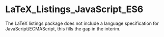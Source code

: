 # LaTeX_Listings_JavaScript_ES6
The LaTeX listings package does not include a language specification for JavaScript/ECMAScript, this fills the gap in the interim.
